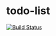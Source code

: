 # todo-list

[![Build Status](https://travis-ci.org/luedinski/todo-list.png?branch=master)](https://travis-ci.org/luedinski/todo-list)
